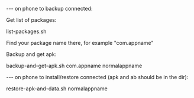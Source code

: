 --- on phone to backup connected:

Get list of packages:

list-packages.sh

Find your package name there, for example "com.appname"

Backup and get apk:

backup-and-get-apk.sh com.appname normalappname

--- on phone to install/restore connected (apk and ab should be in the dir):

restore-apk-and-data.sh normalappname
